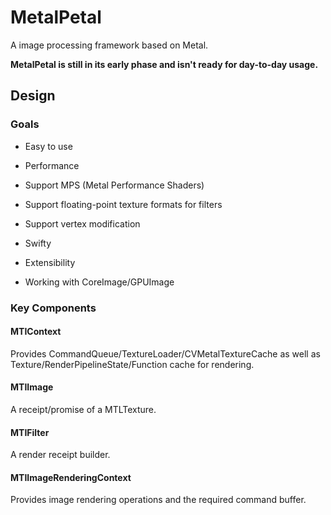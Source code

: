 # MetalPetal

A image processing framework based on Metal.

**MetalPetal is still in its early phase and isn't ready for day-to-day usage.**

## Design

### Goals

- Easy to use

- Performance

- Support MPS (Metal Performance Shaders)

- Support floating-point texture formats for filters

- Support vertex modification

- Swifty

- Extensibility

- Working with CoreImage/GPUImage

### Key Components

#### MTIContext

Provides CommandQueue/TextureLoader/CVMetalTextureCache as well as Texture/RenderPipelineState/Function cache for rendering.

#### MTIImage

A receipt/promise of a MTLTexture.

#### MTIFilter

A render receipt builder.

#### MTIImageRenderingContext

Provides image rendering operations and the required command buffer.
